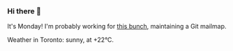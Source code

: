 ### Hi there :wave:

It's Monday! I'm probably working for [this bunch](https://github.com/kohofinancial), maintaining a Git mailmap.

Weather in Toronto: sunny, at +22°C.
